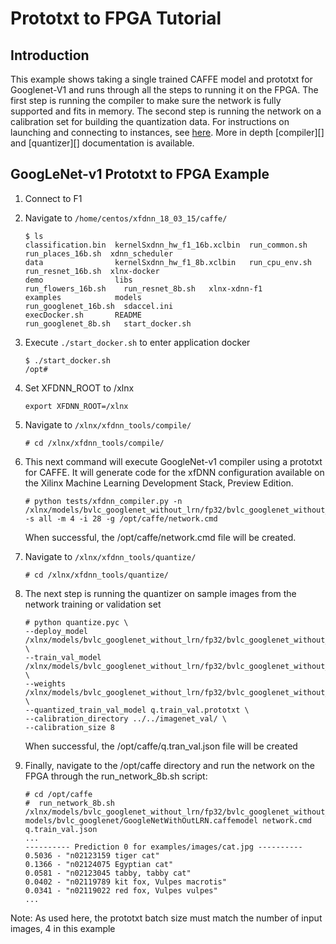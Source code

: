 # Prototxt to FPGA Tutorial

## Introduction
This example shows taking a single trained CAFFE model and prototxt for Googlenet-V1 and runs through all the steps to running it on the FPGA.  The first step is running the compiler to make sure the network is fully supported and fits in memory.  The second step is running the network on a calibration set for building the quantization data. For instructions on launching and connecting to instances, see [here][].  More in depth [compiler][] and [quantizer][] documentation is available.


## GoogLeNet-v1 Prototxt to FPGA Example

1. Connect to F1
2. Navigate to `/home/centos/xfdnn_18_03_15/caffe/`
	```
	$ ls
	classification.bin  kernelSxdnn_hw_f1_16b.xclbin  run_common.sh         run_places_16b.sh  xdnn_scheduler
	data                kernelSxdnn_hw_f1_8b.xclbin   run_cpu_env.sh        run_resnet_16b.sh  xlnx-docker
	demo                libs                          run_flowers_16b.sh    run_resnet_8b.sh   xlnx-xdnn-f1
	examples            models                        run_googlenet_16b.sh  sdaccel.ini
	execDocker.sh       README                        run_googlenet_8b.sh   start_docker.sh
	```

3. Execute `./start_docker.sh` to enter application docker
	```
	$ ./start_docker.sh
	/opt#
	```

4. Set XFDNN_ROOT to /xlnx
	```
	export XFDNN_ROOT=/xlnx
	```

5. Navigate to `/xlnx/xfdnn_tools/compile/`
	```
	# cd /xlnx/xfdnn_tools/compile/
	```

6. This next command will execute GoogleNet-v1 compiler using a prototxt for CAFFE.  It will generate code for the xfDNN configuration available on the Xilinx Machine Learning Development Stack, Preview Edition.

	```
	# python tests/xfdnn_compiler.py -n /xlnx/models/bvlc_googlenet_without_lrn/fp32/bvlc_googlenet_without_lrn_deploy.prototxt -s all -m 4 -i 28 -g /opt/caffe/network.cmd
	```

	When successful, the /opt/caffe/network.cmd file will be created.


7. Navigate to `/xlnx/xfdnn_tools/quantize/`
	```
	# cd /xlnx/xfdnn_tools/quantize/
	```

8. The next step is running the quantizer on sample images from the network training or validation set

	```
	# python quantize.pyc \
	--deploy_model /xlnx/models/bvlc_googlenet_without_lrn/fp32/bvlc_googlenet_without_lrn_deploy.prototxt \
	--train_val_model /xlnx/models/bvlc_googlenet_without_lrn/fp32/bvlc_googlenet_without_lrn_train_val.prototxt \
	--weights /xlnx/models/bvlc_googlenet_without_lrn/fp32/bvlc_googlenet_without_lrn.caffemodel \
	--quantized_train_val_model q.train_val.prototxt \
	--calibration_directory ../../imagenet_val/ \
	--calibration_size 8
	```

	When successful, the /opt/caffe/q.tran_val.json file will be created

9. Finally, navigate to the /opt/caffe directory and run the network on the FPGA through the run_network_8b.sh script:

	```
	# cd /opt/caffe
	#  run_network_8b.sh /xlnx/models/bvlc_googlenet_without_lrn/fp32/bvlc_googlenet_without_lrn_deploy.prototxt models/bvlc_googlenet/GoogleNetWithOutLRN.caffemodel network.cmd q.train_val.json
	...
	---------- Prediction 0 for examples/images/cat.jpg ----------
	0.5036 - "n02123159 tiger cat"
	0.1366 - "n02124075 Egyptian cat"
	0.0581 - "n02123045 tabby, tabby cat"
	0.0402 - "n02119789 kit fox, Vulpes macrotis"
	0.0341 - "n02119022 red fox, Vulpes vulpes"
	...
	```

Note: As used here, the prototxt batch size must match the number of input images, 4 in this example


[here]: launching_instance.md
[compile]: compile.md
[quantize]: quantize.md
